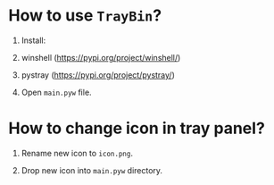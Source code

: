 # How to use `TrayBin`?

1. Install:
  1. winshell (https://pypi.org/project/winshell/)
  2. pystray (https://pypi.org/project/pystray/)
  
2. Open `main.pyw` file.

# How to change icon in tray panel?

1. Rename new icon to `icon.png`.

2. Drop new icon into `main.pyw` directory.
